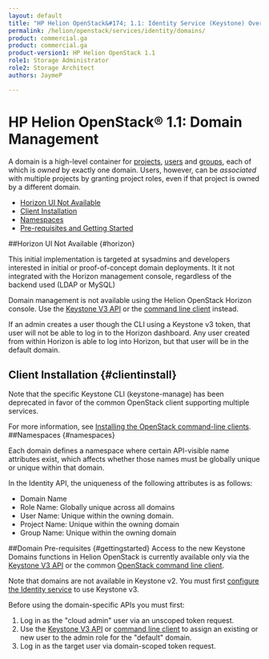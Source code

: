 ```yaml
---
layout: default
title: "HP Helion OpenStack&#174; 1.1: Identity Service (Keystone) Overview"
permalink: /helion/openstack/services/identity/domains/
product: commercial.ga
product: commercial.ga
product-version1: HP Helion OpenStack 1.1
role1: Storage Administrator
role2: Storage Architect
authors: JaymeP

---
```

<!--PUBLISHED-->

<script>

function PageRefresh {
onLoad="window.refresh"
}

PageRefresh();

</script>

<!-- <p style="font-size: small;"> <a href="/helion/openstack/services/compute/overview/">&#9664; PREV</a> | <a href="/helion/openstack/services/overview/">&#9650; UP</a> | <a href="/helion/openstack/services/imaging/overview/"> NEXT &#9654</a> </p> -->

# HP Helion OpenStack&#174; 1.1: Domain Management

A domain is a high-level container for [projects](/helion/community/services/identity/overview/#project), [users](/helion/community/services/identity/overview/#user) and [groups](/helion/community/services/identity/overview/#group), each of which is *owned* by exactly one domain. Users, however, can be *associated* with multiple projects by granting project roles, even if that project is owned by a different domain.

* [Horizon UI Not Available](#horizon)
* [Client Installation](#clientinstall)
* [Namespaces](#namespaces)
* [Pre-requisites and Getting Started](#gettingstarted)

##Horizon UI Not Available {#horizon}

This initial implementation is targeted at sysadmins and developers interested in initial or proof-of-concept domain deployments. It it not integrated with the Horizon management console, regardless of the backend used (LDAP or MySQL)

Domain management is not available using the Helion OpenStack Horizon console. Use the [Keystone V3 API](http://developer.openstack.org/api-ref-identity-v3.html) or the [command line client](#clientinstall) instead. 

If an admin creates a user though the CLI using a Keystone v3 token, that user will not be able to log in to the Horizon dashboard. Any user created from within Horizon is able to log into Horizon, but that user will be in the default domain.

## Client Installation {#clientinstall}

Note that the specific Keystone CLI (keystone-manage) has been deprecated in favor of the common OpenStack client supporting multiple services.

For more information, see [Installing the OpenStack command-line clients](http://docs.openstack.org/user-guide/content/install_clients.html).
##Namespaces {#namespaces}

Each domain defines a namespace where certain API-visible name attributes exist, which affects whether those names must be globally unique or unique within that domain. 

In the Identity API, the uniqueness of the following attributes is as follows:

* Domain Name
* Role Name: Globally unique across all domains
* User Name: Unique within the owning domain.
* Project Name: Unique within the owning domain
* Group Name: Unique within the owning domain

##Domain Pre-requisites {#gettingstarted}
Access to the new Keystone Domains functions in Helion OpenStack is currently available only via the [Keystone V3 API](http://developer.openstack.org/api-ref-identity-v3.html) or the common [OpenStack command line client](http://docs.openstack.org/user-guide/content/install_clients.html). 

Note that domains are not available in Keystone v2. You must  first [configure the Identity service](/helion/openstack/services/identity/configure/) to use Keystone v3.

Before using the domain-specific APIs you must first:

1. Log in as the "cloud admin" user via an unscoped token request.
2. Use the [Keystone V3 API](http://developer.openstack.org/api-ref-identity-v3.html) or [command line client](http://docs.openstack.org/user-guide/content/install_clients.html) to assign an existing or new user to the admin role for the "default" domain.
3. Log in as the target user via domain-scoped token request.

